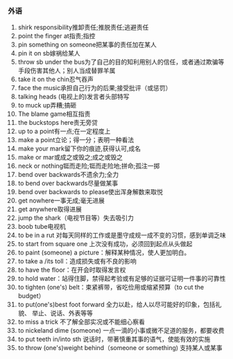 ### 外语

1. shirk responsibility推卸责任;推脱责任;逃避责任
2. point the finger at指责;指控
3. pin something on someone把某事的责任加在某人
4. pin it on sb嫁祸给某人
5. throw sb under the bus为了自己的目的知利用别人的信任，或者通过欺骗等手段伤害其他人；别人当成替罪羊属
6. take it on the chin忍气吞声
7. face the music承担自己行为的后果;接受批评（或惩罚）
8. talking heads (电视上的)发言者头部特写
9. to muck up弄糟;搞砸
10. The blame game相互指责
11. the buckstops here责无旁贷
12. up to a point有一点;在一定程度上
13. make a point立论；得一分；表明一种看法
15. make your mark留下你的痕迹,获得认可,成名
19. make or mar或成之或毁之;成之或毁之
20. neck or nothing铤而走险;铤而走险地;拼命;孤注一掷
21. bend over backwards不遗余力;全力
22. to bend over backwards尽量做某事
23. bend over backwards to please使出浑身解数来取悦
24. get nowhere一事无成;毫无进展
25. get anywhere取得进展
26. jump the shark（电视节目等）失去吸引力
28. boob tube电视机
30. to be in a rut 对每天同样的工作或是墨守成规一成不变的习惯，感到单调乏味
31. to start from square one 上次没有成功，必须回到起点从头做起
32. to paint (someone) a picture：解释某种情况，使人更加明白。
33. to take a /its toll：造成损失或有不良的影响
34. to have the floor：在开会时取得发言权
35. to hold water：站得住脚，禁得起考验或有足够的证据可证明一件事的可靠性
37. to tighten (one's) belt：束紧裤带，省吃俭用或缩紧预算（to cut the budget）
38. to put(one's)best foot forward  全力以赴，给人以尽可能好的印象，包括礼貌、
举止、说话、外表等等
39. to miss a trick 不了解全部实况或不能细心察看
41. to nickeland dime (someone) 一点一滴的小事或微不足道的服务，都要收费
42. to put teeth in/into sth 说话时，带著慎重其事的语气，使能有效的实施
43. to throw (one's)weight behind（someone or something) 支持某人或某事
